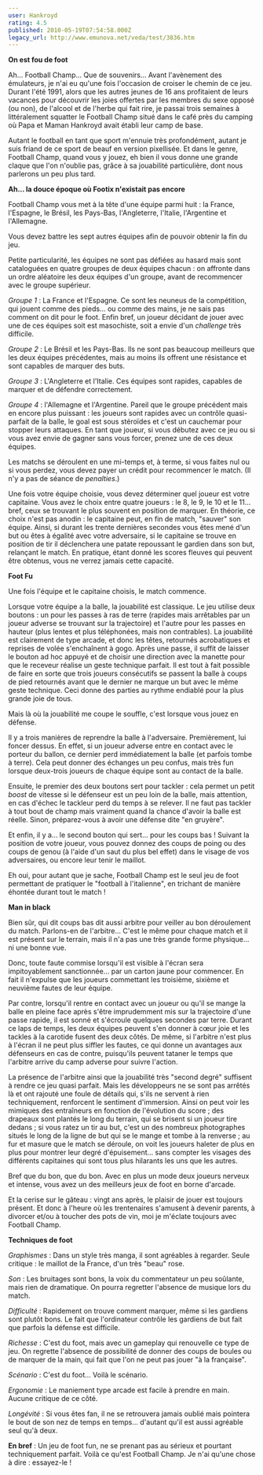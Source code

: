 ```yaml
---
user: Hankroyd
rating: 4.5
published: 2010-05-19T07:54:58.000Z
legacy_url: http://www.emunova.net/veda/test/3836.htm
---
```

**On est fou de foot**  

  

Ah... Football Champ... Que de souvenirs... Avant l'avènement des émulateurs, je n'ai eu qu'une fois l'occasion de croiser le chemin de ce jeu. Durant l'été 1991, alors que les autres jeunes de 16 ans profitaient de leurs vacances pour découvrir les joies offertes par les membres du sexe opposé (ou non), de l'alcool et de l'herbe qui fait rire, je passai trois semaines à littéralement squatter le Football Champ situé dans le café près du camping où Papa et Maman Hankroyd avait établi leur camp de base.  

Autant le football en tant que sport m'ennuie très profondément, autant je suis friand de ce sport de beauf en version pixellisée. Et dans le genre, Football Champ, quand vous y jouez, eh bien il vous donne une grande claque que l'on n'oublie pas, grâce à sa jouabilité particulière, dont nous parlerons un peu plus tard.  

  

  

**Ah... la douce époque où Footix n'existait pas encore**  

  

Football Champ vous met à la tête d'une équipe parmi huit : la France, l'Espagne, le Brésil, les Pays-Bas, l'Angleterre, l'Italie, l'Argentine et l'Allemagne.  

Vous devez battre les sept autres équipes afin de pouvoir obtenir la fin du jeu.  

Petite particularité, les équipes ne sont pas défiées au hasard mais sont cataloguées en quatre groupes de deux équipes chacun : on affronte dans un ordre aléatoire les deux équipes d'un groupe, avant de recommencer avec le groupe supérieur.  

_Groupe 1_ : La France et l'Espagne. Ce sont les neuneus de la compétition, qui jouent comme des pieds... ou comme des mains, je ne sais pas comment on dit pour le foot. Enfin bref, un joueur décidant de jouer avec une de ces équipes soit est masochiste, soit a envie d'un _challenge_ très difficile.  

_Groupe 2_ : Le Brésil et les Pays-Bas. Ils ne sont pas beaucoup meilleurs que les deux équipes précédentes, mais au moins ils offrent une résistance et sont capables de marquer des buts.  

_Groupe 3_ : L'Angleterre et l'Italie. Ces équipes sont rapides, capables de marquer et de défendre correctement.  

_Groupe 4_ : l'Allemagne et l'Argentine. Pareil que le groupe précédent mais en encore plus puissant : les joueurs sont rapides avec un contrôle quasi-parfait de la balle, le goal est sous stéroïdes et c'est un cauchemar pour stopper leurs attaques. En tant que joueur, si vous débutez avec ce jeu ou si vous avez envie de gagner sans vous forcer, prenez une de ces deux équipes.  

  

Les matchs se déroulent en une mi-temps et, à terme, si vous faites nul ou si vous perdez, vous devez payer un crédit pour recommencer le match. (Il n'y a pas de séance de _penalties_.)  

  

Une fois votre équipe choisie, vous devez déterminer quel joueur est votre capitaine. Vous avez le choix entre quatre joueurs : le 8, le 9, le 10 et le 11... bref, ceux se trouvant le plus souvent en position de marquer. En théorie, ce choix n'est pas anodin : le capitaine peut, en fin de match, "sauver" son équipe. Ainsi, si durant les trente dernières secondes vous êtes mené d'un but ou êtes à égalité avec votre adversaire, si le capitaine se trouve en position de tir il déclenchera une patate repoussant le gardien dans son but, relançant le match. En pratique, étant donné les scores fleuves qui peuvent être obtenus, vous ne verrez jamais cette capacité.  

  

  

**Foot Fu**  

  

Une fois l'équipe et le capitaine choisis, le match commence.  

Lorsque votre équipe a la balle, la jouabilité est classique. Le jeu utilise deux boutons : un pour les passes à ras de terre (rapides mais arrêtables par un joueur adverse se trouvant sur la trajectoire) et l'autre pour les passes en hauteur (plus lentes et plus téléphonées, mais non contrables). La jouabilité est clairement de type arcade, et donc les têtes, retournés acrobatiques et reprises de volée s'enchaînent à gogo. Après une passe, il suffit de laisser le bouton ad hoc appuyé et de choisir une direction avec la manette pour que le receveur réalise un geste technique parfait. Il est tout à fait possible de faire en sorte que trois joueurs consécutifs se passent la balle à coups de pied retournés avant que le dernier ne marque un but avec le même geste technique. Ceci donne des parties au rythme endiablé pour la plus grande joie de tous.  

Mais là où la jouabilité me coupe le souffle, c'est lorsque vous jouez en défense.  

Il y a trois manières de reprendre la balle à l'adversaire. Premièrement, lui foncer dessus. En effet, si un joueur adverse entre en contact avec le porteur du ballon, ce dernier perd immédiatement la balle (et parfois tombe à terre). Cela peut donner des échanges un peu confus, mais très fun lorsque deux-trois joueurs de chaque équipe sont au contact de la balle.  

Ensuite, le premier des deux boutons sert pour tackler : cela permet un petit _boost_ de vitesse si le défenseur est un peu loin de la balle, mais attention, en cas d'échec le tackleur perd du temps à se relever. Il ne faut pas tackler à tout bout de champ mais vraiment quand la chance d'avoir la balle est réelle. Sinon, préparez-vous à avoir une défense dite "en gruyère".  

Et enfin, il y a... le second bouton qui sert... pour les coups bas ! Suivant la position de votre joueur, vous pouvez donnez des coups de poing ou des coups de genou (à l'aide d'un saut du plus bel effet) dans le visage de vos adversaires, ou encore leur tenir le maillot.  

  

Eh oui, pour autant que je sache, Football Champ est le seul jeu de foot permettant de pratiquer le "football à l'italienne", en trichant de manière éhontée durant tout le match !  

  

  

**Man in black**  

  

Bien sûr, qui dit coups bas dit aussi arbitre pour veiller au bon déroulement du match. Parlons-en de l'arbitre... C'est le même pour chaque match et il est présent sur le terrain, mais il n'a pas une très grande forme physique... ni une bonne vue.  

Donc, toute faute commise lorsqu'il est visible à l'écran sera impitoyablement sanctionnée... par un carton jaune pour commencer. En fait il n'expulse que les joueurs commettant les troisième, sixième et neuvième fautes de leur équipe.  

Par contre, lorsqu'il rentre en contact avec un joueur ou qu'il se mange la balle en pleine face après s'être imprudemment mis sur la trajectoire d'une passe rapide, il est sonné et s'écroule quelques secondes par terre. Durant ce laps de temps, les deux équipes peuvent s'en donner à cœur joie et les tackles à la carotide fusent des deux côtés. De même, si l'arbitre n'est plus à l'écran il ne peut plus siffler les fautes, ce qui donne un avantages aux défenseurs en cas de contre, puisqu'ils peuvent tataner le temps que l'arbitre arrive du camp adverse pour suivre l'action.  

  

La présence de l'arbitre ainsi que la jouabilité très "second degré" suffisent à rendre ce jeu quasi parfait. Mais les développeurs ne se sont pas arrêtés là et ont rajouté une foule de détails qui, s'ils ne servent à rien techniquement, renforcent le sentiment d'immersion. Ainsi on peut voir les mimiques des entraîneurs en fonction de l'évolution du score ; des drapeaux sont plantés le long du terrain, qui se brisent si un joueur tire dedans ; si vous ratez un tir au but, c'est un des nombreux photographes situés le long de la ligne de but qui se le mange et tombe à la renverse ; au fur et masure que le match se déroule, on voit les joueurs haleter de plus en plus pour montrer leur degré d'épuisement... sans compter les visages des différents capitaines qui sont tous plus hilarants les uns que les autres.  

  

Bref que du bon, que du bon. Avec en plus un mode deux joueurs nerveux et intense, vous avez un des meilleurs jeux de foot en borne d'arcade.  

  

Et la cerise sur le gâteau : vingt ans après, le plaisir de jouer est toujours présent. Et donc à l'heure où les trentenaires s'amusent à devenir parents, à divorcer et/ou à toucher des pots de vin, moi je m'éclate toujours avec Football Champ.  

  

  

**Techniques de foot**  

  

_Graphismes_ : Dans un style très manga, il sont agréables à regarder. Seule critique : le maillot de la France, d'un très "beau" rose.  

  

_Son_ : Les bruitages sont bons, la voix du commentateur un peu soûlante, mais rien de dramatique. On pourra regretter l'absence de musique lors du match.  

  

_Difficulté_ : Rapidement on trouve comment marquer, même si les gardiens sont plutôt bons. Le fait que l'ordinateur contrôle les gardiens de but fait que parfois la défense est difficile.  

  

_Richesse_ : C'est du foot, mais avec un gameplay qui renouvelle ce type de jeu. On regrette l'absence de possibilité de donner des coups de boules ou de marquer de la main, qui fait que l'on ne peut pas jouer "à la française".  

  

_Scénario_ : C'est du foot... Voilà le scénario.  

  

_Ergonomie_ : Le maniement type arcade est facile à prendre en main. Aucune critique de ce côté.  

  

_Longévité_ : Si vous êtes fan, il ne se retrouvera jamais oublié mais pointera le bout de son nez de temps en temps... d'autant qu'il est aussi agréable seul qu'à deux.  

  

  

**En bref** : Un jeu de foot fun, ne se prenant pas au sérieux et pourtant techniquement parfait. Voilà ce qu'est Football Champ. Je n'ai qu'une chose à dire : essayez-le !